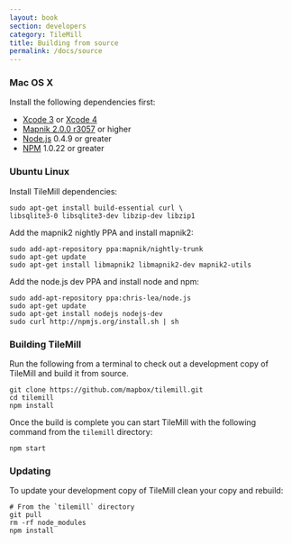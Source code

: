 ```yaml
---
layout: book
section: developers
category: TileMill
title: Building from source
permalink: /docs/source
---
```

### Mac OS X

Install the following dependencies first:

- [Xcode 3](https://connect.apple.com/cgi-bin/WebObjects/MemberSite.woa/wa/getSoftware?bundleID=20792) or [Xcode 4](http://itunes.apple.com/us/app/xcode/id448457090?mt=12)
- [Mapnik 2.0.0 r3057](http://trac.mapnik.org/wiki/Mapnik2) or higher
- [Node.js][node] 0.4.9 or greater
- [NPM][npm] 1.0.22 or greater

### Ubuntu Linux

Install TileMill dependencies:

    sudo apt-get install build-essential curl \
    libsqlite3-0 libsqlite3-dev libzip-dev libzip1

Add the mapnik2 nightly PPA and install mapnik2:

    sudo add-apt-repository ppa:mapnik/nightly-trunk
    sudo apt-get update
    sudo apt-get install libmapnik2 libmapnik2-dev mapnik2-utils

Add the node.js dev PPA and install node and npm:

    sudo add-apt-repository ppa:chris-lea/node.js
    sudo apt-get update
    sudo apt-get install nodejs nodejs-dev
    sudo curl http://npmjs.org/install.sh | sh

### Building TileMill

Run the following from a terminal to check out a development copy of TileMill and build it from source.

    git clone https://github.com/mapbox/tilemill.git
    cd tilemill
    npm install

Once the build is complete you can start TileMill with the following command from the `tilemill` directory:

    npm start

### Updating

To update your development copy of TileMill clean your copy and rebuild:

    # From the `tilemill` directory
    git pull
    rm -rf node_modules
    npm install

[mapnik]:http://www.mapnik.org
[xcode]:http://developer.apple.com/technologies/tools/xcode.html
[issues]:https://github.com/mapbox/tilemill/issues
[support]:http://support.mapbox.com/kb/tilemill/where-can-i-get-help-with-tilemill
[node]:https://github.com/joyent/node/wiki/Installation
[npm]:http://npmjs.org/
